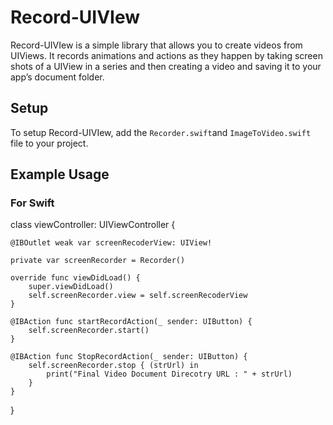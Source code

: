 # Record-UIVIew


Record-UIVIew is a simple library that allows you to create videos from UIViews.  It records animations and actions as they happen by taking screen shots of a UIView in a series and then creating a video and saving it to your app’s document folder.

## Setup
To setup Record-UIVIew, add the `Recorder.swift`and `ImageToVideo.swift` file to your project.


## Example Usage

### For Swift


class viewController: UIViewController {
    
    @IBOutlet weak var screenRecoderView: UIView!
    
    private var screenRecorder = Recorder()
    
    override func viewDidLoad() {
        super.viewDidLoad()
        self.screenRecorder.view = self.screenRecoderView
    }
    
    @IBAction func startRecordAction(_ sender: UIButton) {
        self.screenRecorder.start()
    }
    
    @IBAction func StopRecordAction(_ sender: UIButton) {
        self.screenRecorder.stop { (strUrl) in
            print("Final Video Document Direcotry URL : " + strUrl)
        }
    }
    
}


